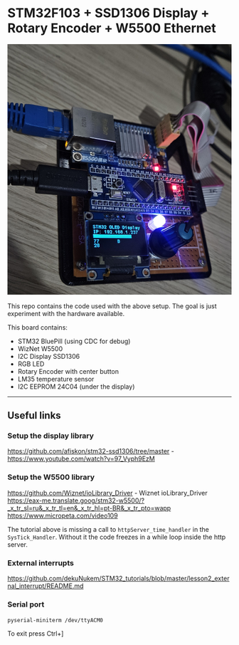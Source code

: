 # STM32F103 + SSD1306 Display + Rotary Encoder + W5500 Ethernet

![the board](images/the_board.jpg)

This repo contains the code used with the above setup. The goal is just experiment with the hardware available.

This board contains:
- STM32 BluePill (using CDC for debug)
- WizNet W5500
- I2C Display SSD1306
- RGB LED
- Rotary Encoder with center button
- LM35 temperature sensor
- I2C EEPROM 24C04 (under the display)

---

## Useful links
### Setup the display library
https://github.com/afiskon/stm32-ssd1306/tree/master - https://www.youtube.com/watch?v=97_Vyph9EzM


### Setup the W5500 library
https://github.com/Wiznet/ioLibrary_Driver - Wiznet ioLibrary_Driver
https://eax-me.translate.goog/stm32-w5500/?_x_tr_sl=ru&_x_tr_tl=en&_x_tr_hl=pt-BR&_x_tr_pto=wapp
https://www.micropeta.com/video109

The tutorial above is missing a call to `httpServer_time_handler` in the `SysTick_Handler`. Without it the code freezes in a while loop inside the http server.

### External interrupts
https://github.com/dekuNukem/STM32_tutorials/blob/master/lesson2_external_interrupt/README.md

### Serial port
`pyserial-miniterm /dev/ttyACM0`

To exit press Ctrl+]
